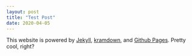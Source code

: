 ```yaml
---
layout: post
title: "Test Post"
date: 2020-04-05
---
```


This website is powered by [Jekyll](https://jekyllrb.com), [kramdown](https://kramdown.gettalong.org), and [Github Pages](https://pages.github.com). Pretty cool, right?
